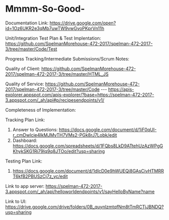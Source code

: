 # Mmmm-So-Good-

Documentation Link: https://drive.google.com/open?id=1Oz6UKR2e3qMb7uwTW9vwGvoPKprVn11h



Unit/Integration Test Plan & Test Implentation: https://github.com/SpelmanMorehouse-472-2017/spelman-472-2017-3/tree/master/Code/Test



Progress Tracking/Intermediate Submissions/Scrum Notes:




Quality of Client: https://github.com/SpelmanMorehouse-472-2017/spelman-472-2017-3/tree/master/HTML_JS
                   




Quality of Service: https://github.com/SpelmanMorehouse-472-2017/spelman-472-2017-3/tree/master/Code ---
                    https://apis-explorer.appspot.com/apis-explorer/?base=https://spelman-472-2017-3.appspot.com/_ah/api#p/recipesendpoints/v1/



Completeness of Implementation: 
















Tracking Plan Link: 
1. Answer to Questions: https://docs.google.com/document/d/1iF0qUI-r_cmDwlcie4IkMJMvTH7VMs2-PGk8rJ7Lobk/edit
2. Dashboard: https://docs.google.com/spreadsheets/d/1FQbs8LkD9ATtehUzAzWPgGKhykSKG1Ri79Iq9q8JTOo/edit?usp=sharing

Testing Plan Link:
1. https://docs.google.com/document/d/1dIcD0e9hWUEQi8GAsCivHTMRRT6kfB2PBUSzCj7z_yc/edit

Link to app server: https://spelman-472-2017-3.appspot.com/_ah/api/helloworldendpoints/v1/sayHelloByName?name 

Link to UI: https://drive.google.com/drive/folders/0B_quynlzmtqfNm8tTmRCTjJBNDQ?usp=sharing

